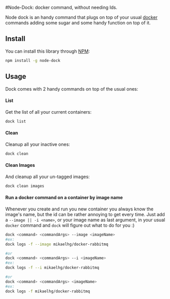 #Node-Dock: docker command, without needing Ids.

Node dock is an handy command that plugs on top of your usual [docker](https://www.docker.com/) commands adding some sugar and some handy function on top of it.


## Install

You can install this library through [NPM](https://www.npmjs.org/package/node-dock):

```bash
npm install -g node-dock
```

## Usage

Dock comes with 2 handy commands on top of the usual ones:

#### List

Get the list of all your current containers:

```bash
dock list
```

#### Clean

Cleanup all your inactive ones:

```bash
dock clean
```

#### Clean Images

And cleanup all your un-tagged images:

```bash
dock clean images
```

#### Run a docker command on a container by image name

Whenever you create and run you new container you always know the image's name, but the id can be rather annoying to get every time.
Just add a `--image || -i <name>`, or your image name as last argument, in your usual `docker` command and `dock` will figure out what to do for you :)

```bash
dock <command> <commandArgs> --image <imageName>
#ex:
dock logs -f --image mikaelhg/docker-rabbitmq

#or
dock <command> <commandArgs> --i <imageName>
#ex:
dock logs -f --i mikaelhg/docker-rabbitmq

#or
dock <command> <commandArgs> <imageName>
#ex:
dock logs -f mikaelhg/docker-rabbitmq
```